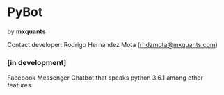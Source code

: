 # PyBot
by **mxquants**

Contact developer: Rodrigo Hernández Mota (rhdzmota@mxquants.com)

### [in development] 

Facebook Messenger Chatbot that speaks python 3.6.1 among other features.




